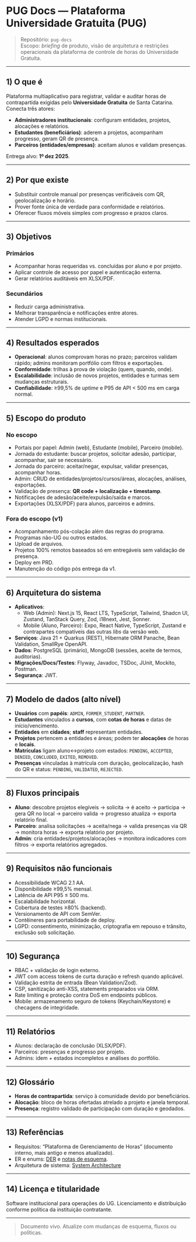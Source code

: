 # PUG Docs — Plataforma Universidade Gratuita (PUG)

> Repositório: `pug-docs`  
> Escopo: *briefing* de produto, visão de arquitetura e restrições operacionais da plataforma de controle de horas do Universidade Gratuita.

---

## 1) O que é

Plataforma multiaplicativo para registrar, validar e auditar horas de contrapartida exigidas pelo **Universidade Gratuita** de Santa Catarina. Conecta três atores:

- **Administradores institucionais**: configuram entidades, projetos, alocações e relatórios.
- **Estudantes (beneficiários)**: aderem a projetos, acompanham progresso, geram QR de presença.
- **Parceiros (entidades/empresas)**: aceitam alunos e validam presenças.

Entrega alvo: **1º dez 2025**.

---

## 2) Por que existe

- Substituir controle manual por presenças verificáveis com QR, geolocalização e horário.
- Prover fonte única de verdade para conformidade e relatórios.
- Oferecer fluxos móveis simples com progresso e prazos claros.

---

## 3) Objetivos

### Primários
- Acompanhar horas requeridas vs. concluídas por aluno e por projeto.
- Aplicar controle de acesso por papel e autenticação externa.
- Gerar relatórios auditáveis em XLSX/PDF.

### Secundários
- Reduzir carga administrativa.
- Melhorar transparência e notificações entre atores.
- Atender LGPD e normas institucionais.

---

## 4) Resultados esperados

- **Operacional**: alunos comprovam horas no prazo; parceiros validam rápido; admins monitoram portfólio com filtros e exportações.
- **Conformidade**: trilhas à prova de violação (quem, quando, onde).
- **Escalabilidade**: inclusão de novos projetos, entidades e turmas sem mudanças estruturais.
- **Confiabilidade**: ≥99,5% de *uptime* e P95 de API < 500 ms em carga normal.

---

## 5) Escopo do produto

### No escopo
- Portais por papel: Admin (web), Estudante (mobile), Parceiro (mobile).
- Jornada do estudante: buscar projetos, solicitar adesão, participar, acompanhar, sair se necessário.
- Jornada do parceiro: aceitar/negar, expulsar, validar presenças, acompanhar horas.
- Admin: CRUD de entidades/projetos/cursos/áreas, alocações, análises, exportações.
- Validação de presença: **QR code + localização + timestamp**.
- Notificações de adesão/aceite/expulsão/saída e marcos.
- Exportações (XLSX/PDF) para alunos, parceiros e admins.

### Fora do escopo (v1)
- Acompanhamento pós-colação além das regras do programa.
- Programas não-UG ou outros estados.
- Upload de arquivos.
- Projetos 100% remotos baseados só em entregáveis sem validação de presença.
- Deploy em PRD.
- Manutenção do código pós entrega da v1.

---

## 6) Arquitetura do sistema

- **Aplicativos**:
  - Web (Admin): Next.js 15, React LTS, TypeScript, Tailwind, Shadcn UI, Zustand, TanStack Query, Zod, i18next, Jest, Sonner.
  - Mobile (Aluno, Parceiro): Expo, React Native, TypeScript, Zustand e contrapartes compatíveis das outras *libs* da versão web.
- **Serviços**: Java 21 + Quarkus (REST), Hibernate ORM Panache, Bean Validation, SmallRye OpenAPI.
- **Dados**: PostgreSQL (primário), MongoDB (sessões, aceite de termos, auditorias).
- **Migrações/Docs/Testes**: Flyway, Javadoc, TSDoc, JUnit, Mockito, Postman.
- **Segurança**: JWT.

---

## 7) Modelo de dados (alto nível)

- **Usuários** com **papéis**: `ADMIN`, `FORMER_STUDENT`, `PARTNER`.
- **Estudantes** vinculados a **cursos**, com **cotas de horas** e datas de início/vencimento.
- **Entidades** em **cidades**; **staff** representam entidades.
- **Projetos** pertencem a entidades e áreas; podem ter **alocações** de horas e **locais**.
- **Matrículas** ligam aluno↔projeto com estados: `PENDING`, `ACCEPTED`, `DENIED`, `CONCLUDED`, `EXITED`, `REMOVED`.
- **Presenças** vinculadas à matrícula com duração, geolocalização, hash do QR e status: `PENDING`, `VALIDATED`, `REJECTED`.

---

## 8) Fluxos principais

- **Aluno**: descobre projetos elegíveis → solicita → é aceito → participa → gera QR no local → parceiro valida → progresso atualiza → exporta relatório final.
- **Parceiro**: analisa solicitações → aceita/nega → valida presenças via QR → monitora horas → exporta relatório por projeto.
- **Admin**: cria entidades/projetos/alocações → monitora indicadores com filtros → exporta relatórios agregados.

---

## 9) Requisitos não funcionais

- Acessibilidade WCAG 2.1 AA.
- Disponibilidade ≥99,5% mensal.
- Latência de API P95 ≤ 500 ms.
- Escalabilidade horizontal.
- Cobertura de testes ≥80% (backend).
- Versionamento de API com SemVer.
- Contêineres para portabilidade de deploy.
- LGPD: consentimento, minimização, criptografia em repouso e trânsito, exclusão sob solicitação.

---

## 10) Segurança

- RBAC + validação de login externo.
- JWT com access tokens de curta duração e refresh quando aplicável.
- Validação estrita de entrada (Bean Validation/Zod).
- CSP, sanitização anti-XSS, statements preparados via ORM.
- Rate limiting e proteção contra DoS em endpoints públicos.
- Mobile: armazenamento seguro de tokens (Keychain/Keystore) e checagens de integridade.

---

## 11) Relatórios

- Alunos: declaração de conclusão (XLSX/PDF).
- Parceiros: presenças e progresso por projeto.
- Admins: idem + estados incompletos e análises do portfólio.

---

## 12) Glossário

- **Horas de contrapartida**: serviço à comunidade devido por beneficiários.
- **Alocação**: bloco de horas ofertadas atrelado a projeto e janela temporal.
- **Presença**: registro validado de participação com duração e geodados.

---

## 13) Referências

- Requisitos: “Plataforma de Gerenciamento de Horas” (documento interno, mais antigo e menos atualizado).
- ER e enums: [DER](./assets/PUG_MER.png) e [notas de esquema](./assets/PUG_MER.txt).
- Arquitetura de sistema: [System Architecture](./assets/PUG-System-Architecture.png)

---

## 14) Licença e titularidade

Software institucional para operações do UG. Licenciamento e distribuição conforme política da instituição contratante.

---

> Documento vivo. Atualize com mudanças de esquema, fluxos ou políticas.
